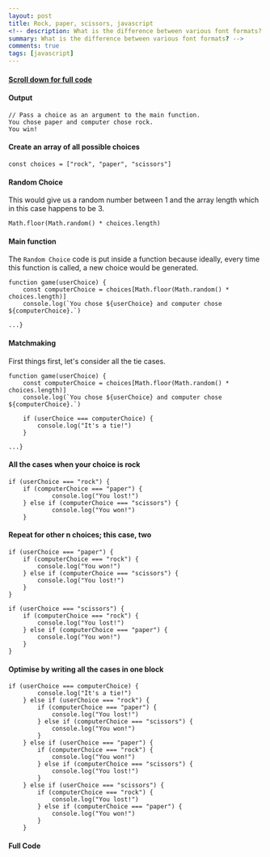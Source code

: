 ```yaml
---
layout: post
title: Rock, paper, scissors, javascript
<!-- description: What is the difference between various font formats?
summary: What is the difference between various font formats? -->
comments: true
tags: [javascript]
---
```


#### [Scroll down for full code](#full-code)

#### Output

```
// Pass a choice as an argument to the main function.
You chose paper and computer chose rock.
You win!
```

#### Create an array of all possible choices   

```const choices = ["rock", "paper", "scissors"]```

#### Random Choice
This would give us a random number between 1 and the array length which in this case happens to be 3.

```Math.floor(Math.random() * choices.length)```


#### Main function
The ```Random Choice``` code is put inside a function because ideally, every time this function is called, a new choice would be generated.
```
function game(userChoice) {
    const computerChoice = choices[Math.floor(Math.random() * choices.length)]
    console.log(`You chose ${userChoice} and computer chose ${computerChoice}.`)

...}
 ```

#### Matchmaking
First things first, let's consider all the tie cases.

```
function game(userChoice) {
    const computerChoice = choices[Math.floor(Math.random() * choices.length)]
    console.log(`You chose ${userChoice} and computer chose ${computerChoice}.`)

   	if (userChoice === computerChoice) {
        console.log("It's a tie!")
    }

...}
```

#### All the cases when your choice is rock

```
if (userChoice === "rock") {
	if (computerChoice === "paper") {
            console.log("You lost!")
    } else if (computerChoice === "scissors") {
            console.log("You won!")
    }
```

#### Repeat for other n choices; this case, two

```
if (userChoice === "paper") {
    if (computerChoice === "rock") {
        console.log("You won!")
    } else if (computerChoice === "scissors") {
        console.log("You lost!")
    }
}

if (userChoice === "scissors") {
    if (computerChoice === "rock") {
        console.log("You lost!")
    } else if (computerChoice === "paper") {
        console.log("You won!")
    }
}
```

#### Optimise by writing all the cases in one block

```
if (userChoice === computerChoice) {
        console.log("It's a tie!")
    } else if (userChoice === "rock") {
        if (computerChoice === "paper") {
            console.log("You lost!")
        } else if (computerChoice === "scissors") {
            console.log("You won!")
        }
    } else if (userChoice === "paper") {
        if (computerChoice === "rock") {
            console.log("You won!")
        } else if (computerChoice === "scissors") {
            console.log("You lost!")
        }
    } else if (userChoice === "scissors") {
        if (computerChoice === "rock") {
            console.log("You lost!")
        } else if (computerChoice === "paper") {
            console.log("You won!")
        }
    }
```

#### <a name="full-code">Full Code</a>

<script src="https://gist.github.com/rohanharikr/8bfbd1471389e795b436cd87ab09a444.js"></script>